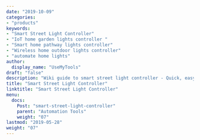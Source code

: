 ```yaml
---
date: "2019-10-09"
categories:
- "products"
keywords:
- "Smart Street Light Controller"
- "IoT home garden lights controller "
- "Smart home pathway lights controller"
- "Wireless home outdoor lights controller"
- "automate home lights"
author:
  display_name: "UseMyTools"
draft: "false"
description: "Wiki guide to smart street light controller - Quick, easy and simple way to automate your street, garden, pathway or any outdoor lights and control it from your mobile/tablet or PC. I has built-in solar timer to automate your lights ON/OFF schedules base on sunrise and sunset."
title: "Smart Street Light Controller"
linktitle: "Smart Street Light Controller"
menu:
  docs:
    Post: "smart-street-light-controller"
    parent: "Automation Tools"
    weight: "07"
lastmod: "2019-05-28"
weight: "07"
---
```

